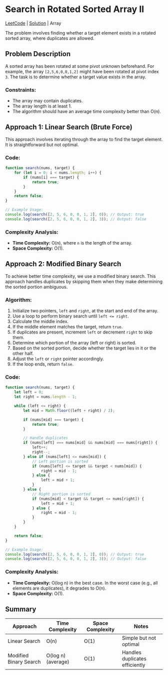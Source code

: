 # Search in Rotated Sorted Array II

[LeetCode](https://leetcode.com/problems/search-in-rotated-sorted-array-ii/) 
|
[Solution](81_search-in-rotated-sorted-array-ii.js)
|
Array 

The problem involves finding whether a target element exists in a rotated sorted array, where duplicates are allowed.

## Problem Description

A sorted array has been rotated at some pivot unknown beforehand. For example, the array `[2,5,6,0,0,1,2]` might have been rotated at pivot index `3`. The task is to determine whether a target value exists in the array.

### Constraints:
- The array may contain duplicates.
- The array length is at least 1.
- The algorithm should have an average time complexity better than O(n).

## Approach 1: Linear Search (Brute Force)

This approach involves iterating through the array to find the target element. It is straightforward but not optimal.

### Code:
```javascript
function search(nums, target) {
    for (let i = 0; i < nums.length; i++) {
        if (nums[i] === target) {
            return true;
        }
    }
    return false;
}

// Example Usage:
console.log(search([2, 5, 6, 0, 0, 1, 2], 0)); // Output: true
console.log(search([2, 5, 6, 0, 0, 1, 2], 3)); // Output: false
```

### Complexity Analysis:
- **Time Complexity:** O(n), where `n` is the length of the array.
- **Space Complexity:** O(1).

## Approach 2: Modified Binary Search

To achieve better time complexity, we use a modified binary search. This approach handles duplicates by skipping them when they make determining the sorted portion ambiguous.

### Algorithm:
1. Initialize two pointers, `left` and `right`, at the start and end of the array.
2. Use a loop to perform binary search until `left <= right`.
3. Calculate the middle index.
4. If the middle element matches the target, return `true`.
5. If duplicates are present, increment `left` or decrement `right` to skip them.
6. Determine which portion of the array (left or right) is sorted.
7. Based on the sorted portion, decide whether the target lies in it or the other half.
8. Adjust the `left` or `right` pointer accordingly.
9. If the loop ends, return `false`.

### Code:
```javascript
function search(nums, target) {
    let left = 0;
    let right = nums.length - 1;

    while (left <= right) {
        let mid = Math.floor((left + right) / 2);

        if (nums[mid] === target) {
            return true;
        }

        // Handle duplicates
        if (nums[left] === nums[mid] && nums[mid] === nums[right]) {
            left++;
            right--;
        } else if (nums[left] <= nums[mid]) {
            // Left portion is sorted
            if (nums[left] <= target && target < nums[mid]) {
                right = mid - 1;
            } else {
                left = mid + 1;
            }
        } else {
            // Right portion is sorted
            if (nums[mid] < target && target <= nums[right]) {
                left = mid + 1;
            } else {
                right = mid - 1;
            }
        }
    }

    return false;
}

// Example Usage:
console.log(search([2, 5, 6, 0, 0, 1, 2], 0)); // Output: true
console.log(search([2, 5, 6, 0, 0, 1, 2], 3)); // Output: false
```

### Complexity Analysis:
- **Time Complexity:** O(log n) in the best case. In the worst case (e.g., all elements are duplicates), it degrades to O(n).
- **Space Complexity:** O(1).

## Summary

| Approach             | Time Complexity    | Space Complexity | Notes                                  |
|----------------------|--------------------|------------------|---------------------------------------|
| Linear Search        | O(n)              | O(1)             | Simple but not optimal                 |
| Modified Binary Search | O(log n) (average) | O(1)             | Handles duplicates efficiently         |

